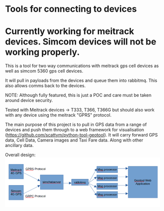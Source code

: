 # Tools for connecting to devices
# Currently working for meitrack devices. Simcom devices will not be working properly.

This is a tool for two way communications with meitrack gps cell devices as well as simcom 5360 gps cell devices.

It will pull in payloads from the devices and queue them into rabbitmq. This also allows comms back to the devices.

NOTE: Although fully featured, this is just a POC and care must be taken around device security.

Tested with Meitrack devices -> T333, T366, T366G but should also work with any device using the meitrack "GPRS" protocol.

The main purpose of this project is to pull in GPS data from a range of devices and push them through to a web framework for visualisation (https://github.com/scattym/python-tool-geotool). It will carry forward GPS data, Cell Data, Camera images and Taxi Fare data. Along with other ancillary data.

Overall design:
![Overall Design](https://github.com/scattym/python-tool-simchatserver/blob/master/misc/SimchatServerDesign.png?raw=true)
